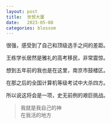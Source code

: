 ```yaml
---
layout: post
title:  世贸大厦
date:   2023-05-08
categories: blossom
---
```


很强，感受到了自己和顶级选手之间的差距。

王栋学长居然是雅礼的高考移民，非常震惊。

想到五年前的我也是在这里，南京市鼓楼区。

在那之后的全国计算机等级考试中大杀四方。

所以说这将会是一项，史无前例的艰巨挑战。

>   我就是我自己的神  
>   在我活的地方